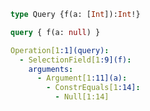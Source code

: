 ```graphql
type Query {f(a: [Int]):Int!}
```

```graphql
query { f(a: null) }
```

```yaml
Operation[1:1](query):
  - SelectionField[1:9](f):
    arguments:
      - Argument[1:11](a):
        - ConstrEquals[1:14]:
          - Null[1:14]

```
